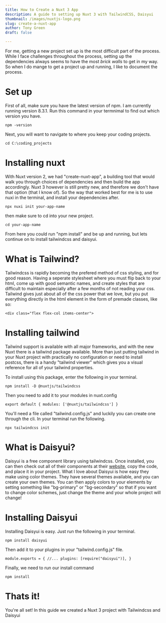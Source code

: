 ```yaml
---
title: How to Create a Nuxt 3 App
description: A guide to setting up Nuxt 3 with TailwindCSS, Daisyui
thumbnail: /images/nuxtjs-logo.png
slug: create-a-nuxt-app
author: Tony Green
draft: false

---
```


For me, getting a new project set up is the most difficult part of the process. While I face challenges throughout the 
process, setting up the dependencies always seems to have the most *brick walls* to get in my way. So when I do mange to get
a project up and running, I like to document the process.

# Set up

First of all, make sure you have the latest version of npm. I am currently running version 8.3.1. Run this command in your termnimal to find out which version you have.

`npm -version`


Next, you will want to navigate to where you keep your coding projects.

`cd C:\coding_projects`


# Installing nuxt


With Nuxt version 2, we had "create-nuxt-app", a building tool that would walk you through choices of dependencies and then build the app accordingly. Nuxt 3 however is still pretty new, and therefore we don't have that option (that I know of). So the way that worked best for me is to use nuxi in the terminal, and install your dependencies after.

`npx nuxi init your-app-name`

then make sure to cd into your new project.

`cd your-app-name`


From here you could run "npm install" and be up and running, but lets continue on to install tailwindcss and daisyui.


# What is Tailwind?


Tailwindcss is rapidly becoming the prefered method of css styling, and for good reason. Having a seperate stylesheet where you must flip back to your html, come up with good semantic names, and create styles that are difficult to maintain especially after a few months of not reading your css. Tailwind gives just about all of the css power that we love, but you put everything directly in the html element in the form of premade classes, like so:

`<div class="flex flex-col items-center">`


# Installing tailwind


Tailwind support is available with all major frameworks, and with the new Nuxt there is a tailwind package available. More than just putting tailwind in your Nuxt project with practically no configuration or need to install postcss, there is a handy "tailwind viewer" which gives you a visual reference for all of your tailwind properties. 

To install using this package, enter the following in your terminal.

`npm install -D @nuxtjs/tailwindcss`

Then you need to add it to your modules in nuxt.config

`export default {
  modules: ['@nuxtjs/tailwindcss']
}`


You'll need a file called "tailwind.config.js" and luckily you can create one through the cli. In your terminal run the following.

`npx tailwindcss init`


# What is Daisyui?


Daisyui is a free component library using tailwindcss. Once installed, you can then check out all of their components at their [website](https://www.daisyui.com), copy the code, and place it in your project. What I love about Daisyui is how easy they make using color themes. They have several themes available, and you can create your own themes. You can then apply colors to your elements by setting something like "bg-primary" or "bg-secondary" so that if you want to change color schemes, just change the theme and your whole project will change!


# Installing Daisyui


Installing Daisyui is easy. Just run the following in your terminal.

`npm install daisyui`

Then add it to your plugins in your "tailwind.config.js" file.

`module.exports = {
  //...
  plugins: [require("daisyui")],
}`


Finally, we need to run our install command

`npm install`


# Thats it!

You're all set! In this guide we created a Nuxt 3 project with Tailwindcss and Daisyui